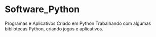 # Software_Python
Programas e Aplicativos Criado em Python
Trabalhando com algumas bibliotecas Python, criando jogos e aplicativos.
